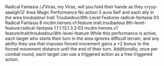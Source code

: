 <ability>
  <name>Radical Fantasia</name>
  <flavor>𝅘𝅥𝅮♪Viras, my Viras, will you hold their hands as they cryyy-aaaiigh?♪</flavor>
  <keywords>
    <keyword>Area</keyword>
    <keyword>Magic</keyword>
    <keyword>Performance</keyword>
  </keywords>
  <type>No action</type>
  <distance>5 aura</distance>
  <target>Self and each ally in the area</target>
  <metadata>
    <class>troubadour</class>
    <feature_type>trait</feature_type>
    <file_dpath>Troubadour/8th-Level Features</file_dpath>
    <item_id>radical-fantasia</item_id>
    <item_index>03</item_index>
    <item_name>Radical Fantasia</item_name>
    <level>8</level>
    <scc>mcdm.heroes.v1:feature.trait.troubadour.8th-level-feature:radical-fantasia</scc>
    <scdc>1.1.1:13.1.3.2:03</scdc>
    <source>mcdm.heroes.v1</source>
    <type>feature/trait/troubadour/8th-level-feature</type>
  </metadata>
  <effects>
    <effect type="mundane">While this performance is active, each target who starts their turn in the area ignores difficult terrain, and any ability they use that imposes forced movement gains a +2 bonus to the forced movement distance until the end of their turn. Additionally, once per combat round, each target can use a triggered action as a free triggered action.</effect>
  </effects>
</ability>
